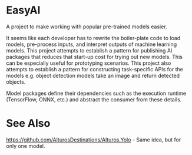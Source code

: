 # EasyAI
A project to make working with popular pre-trained models easier.

It seems like each developer has to rewrite the boiler-plate code to 
load models, pre-process inputs, and interpret outputs of machine 
learning models. This project attempts to establish a pattern for 
publishing AI packages that reduces that start-up cost for trying out 
new models. This can be especially useful for prototyping scenarios.
This project also attempts to establish a pattern for constructing
task-specific APIs for the models e.g. object detection models take an
image and return detected objects.   

Model packages define their dependencies such as the execution runtime 
(TensorFlow, ONNX, etc.) and abstract the consumer from these details.

# See Also
https://github.com/AlturosDestinations/Alturos.Yolo - Same idea, but for only one model.